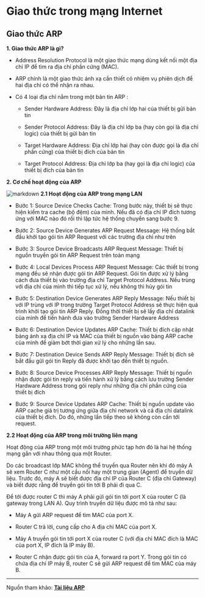 # Giao thức trong mạng Internet

## Giao thức ARP

**1. Giao thức ARP là gì?** 
- Address Resolution Protocol là một giao thức mạng dùng kết nối một địa chỉ IP để tìm ra địa chỉ phần cứng (MAC).

- ARP chính là một giao thức ánh xạ cần thiết có nhiệm vụ phiên dịch để hai địa chỉ có thể nhận ra nhau.
- Có 4 loại địa chỉ nằm trong một bản tin ARP : 
    - Sender Hardware Address: Đây là địa chỉ lớp hai của thiết bị gửi bản tin

    - Sender Protocol Address: Đây là địa chỉ lớp ba (hay còn gọi là địa chỉ logic) của thiết bị gửi bản tin

    - Target Hardware Address: Địa chỉ lớp hai (hay còn được gọi là địa chỉ phần cứng) của thiết bị đích của bản tin

    - Target Protocol Address: Địa chỉ lớp ba (hay gọi là địa chỉ logic) của thiết bị đích của bản tin

**2. Cơ chế hoạt động của ARP** 

![markdown](https://cnttshop.vn/storage/images/Document/CCNA/ezgif.com-gif-maker%20(1).gif)
**2.1 Hoạt động của ARP trong mạng LAN** 

- Bước 1: Source Device Checks Cache: Trong bước này, thiết bị sẽ thực hiện kiểm tra cache (bộ đệm) của mình. Nếu đã có địa chỉ IP đích tương ứng với MAC nào đó rồi thì lập tức hệ thống chuyển sang bước 9.

- Bước 2: Source Device Generates ARP Request Message: Hệ thống bắt đầu khởi tạo gói tin ARP Request với các trường địa chỉ như trên

- Bước 3: Source Device Broadcasts ARP Request Message: Thiết bị nguồn truyền gói tin ARP Request trên toàn mạng

- Bước 4: Local Devices Process ARP Request Message: Các thiết bị trong mạng đều sẽ nhận được gói tin ARP Request. Gói tin được xử lý bằng cách đưa thiết bị vào trường địa chỉ Target Protocol Address. Nếu trùng với địa chỉ của mình thì tiếp tục xử lý, nếu không thì hủy gói tin

- Bước 5: Destination Device Generates ARP Reply Message: Nếu thiết bị với IP trùng với IP trong trường Target Protocol Address sẽ thực hiện quá trình khởi tạo gói tin ARP Reply. Đồng thời thiết bị sẽ lấy địa chỉ datalink của mình để tiến hành đưa vào trường Sender Hardware Address

- Bước 6: Destination Device Updates ARP Cache: Thiết bị đích cập nhật bảng ánh xạ địa chỉ IP và MAC của thiết bị nguồn vào bảng ARP cache của mình để giảm bớt thời gian xử lý cho những lần sau.

- Bước 7: Destination Device Sends ARP Reply Message: Thiết bị đích sẽ bắt đầu gửi gói tin Reply đã được khởi tạo đến thiết bị nguồn.

- Bước 8: Source Device Processes ARP Reply Message: Thiết bị nguồn nhận được gói tin reply và tiến hành xử lý bằng cách lưu trường Sender Hardware Address trong gói reply như những địa chỉ phần cứng của thiết bị đích

- Bước 9: Source Device Updates ARP Cache: Thiết bị nguồn update vào ARP cache giá trị tương ứng giữa địa chỉ network và cả địa chỉ datalink của thiết bị đích. Do đó, những lần tiếp theo sẽ không còn cần tới request.

**2.2 Hoạt động của ARP trong môi trường liên mạng** 


Hoạt động của ARP trong một môi trường phức tạp hơn đó là hai hệ thống mạng gắn với nhau thông qua một Router.

Do các broadcast lớp MAC không thể truyền qua Router nên khi đó máy A sẽ xem Router C như một cầu nối hay một trung gian (Agent) để truyền dữ liệu. Trước đó, máy A sẽ biết được địa chỉ IP của Router C (địa chỉ Gateway) và biết được rằng để truyền gói tin tới B phải đi qua C.

Để tới được router C thì máy A phải gửi gói tin tới port X của router C (là gateway trong LAN A). Quy trình truyền dữ liệu được mô tả như sau:

- Máy A gửi ARP request để tìm MAC của port X.

- Router C trả lời, cung cấp cho A địa chỉ MAC của port X.

- Máy A truyền gói tin tới port X của router C (với địa chỉ MAC đích là MAC của port X, IP đích là IP máy B).

- Router C nhận được gói tin của A, forward ra port Y. Trong gói tin có chứa địa chỉ IP máy B, router C sẽ gửi ARP request để tìm MAC của máy B.


---
Nguồn tham khảo: [**Tài liệu ARP**](https://benh.edu.vn/giao-thuc-arp-la-gi/)
